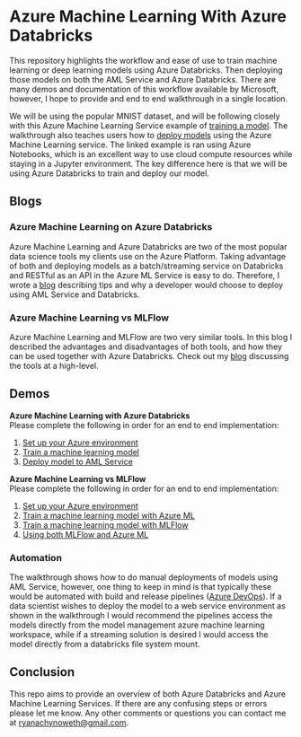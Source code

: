 # Azure Machine Learning With Azure Databricks
This repository highlights the workflow and ease of use to train machine learning or deep learning models using Azure Databricks. Then deploying those models on both the AML Service and Azure Databricks. There are many demos and documentation of this workflow available by Microsoft, however, I hope to provide and end to end walkthrough in a single location.   

We will be using the popular MNIST dataset, and will be following closely with this Azure Machine Learning Service example of [training a model](https://github.com/Azure/MachineLearningNotebooks/blob/master/tutorials/img-classification-part1-training.ipynb). The walkthrough also teaches users how to [deploy models](https://github.com/Azure/MachineLearningNotebooks/blob/fb6a73a7906bcde374887c8fafbce7ae290db435/tutorials/img-classification-part2-deploy.ipynb) using the Azure Machine Learning service. The linked example is ran using Azure Notebooks, which is an excellent way to use cloud compute resources while staying in a Jupyter environment. The key difference here is that we will be using Azure Databricks to train and deploy our model.   

## Blogs

### Azure Machine Learning on Azure Databricks
Azure Machine Learning and Azure Databricks are two of the most popular data science tools my clients use on the Azure Platform. Taking advantage of both and deploying models as a batch/streaming service on Databricks and RESTful as an API in the Azure ML Service is easy to do. Therefore, I wrote a [blog](https://ryansdataspot.com/2019/02/08/azure-machine-learning-services-and-azure-databricks/) describing tips and why a developer would choose to deploy using AML Service and Databricks.  

### Azure Machine Learning vs MLFlow
Azure Machine Learning and MLFlow are two very similar tools. In this blog I described the advantages and disadvantages of both tools, and how they can be used together with Azure Databricks. Check out my [blog]() discussing the tools at a high-level. 


## Demos

**Azure Machine Learning with Azure Databricks**  
Please complete the following in order for an end to end implementation:  
1. [Set up your Azure environment](./AzureMLWithAzureDatabricks/walkthrough/01_SetUpAzureEnvironment)
1. [Train a machine learning model](./AzureMLWithAzureDatabricks/walkthrough/02_TrainModel.md)
1. [Deploy model to AML Service](./AzureMLWithAzureDatabricks/walkthrough/03_DeployModel.md)

**Azure Machine Learning vs MLFlow**  
Please complete the following in order for an end to end implementation:  
1. [Set up your Azure environment](./AzureMLvsMLFlow/Docs/00_SetUpAzureEnvironment.md)
1. [Train a machine learning model with Azure ML](./AzureMLvsMLFlow/Docs/01_TrainWithMLFlow.md)
1. [Train a machine learning model with MLFlow](./AzureMLvsMLFlow/Docs/02_TrainWithAzureML.md)
1. [Using both MLFlow and Azure ML](./AzureMLvsMLFlow/Docs/03_TrainWithBoth.md)

### Automation
The walkthrough shows how to do manual deployments of models using AML Service, however, one thing to keep in mind is that typically these would be automated with build and release pipelines ([Azure DevOps](https://azure.microsoft.com/en-us/services/devops/)). If a data scientist wishes to deploy the model to a web service environment as shown in the walkthrough I would recommend the pipelines access the models directly from the model management azure machine learning workspace, while if a streaming solution is desired I would access the model directly from a databricks file system mount. 

## Conclusion
This repo aims to provide an overview of both Azure Databricks and Azure Machine Learning Services. If there are any confusing steps or errors please let me know. Any other comments or questions you can contact me at ryanachynoweth@gmail.com.
